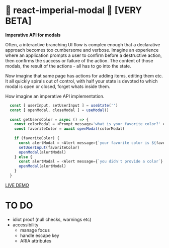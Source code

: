 # 👑 react-imperial-modal 👑 [VERY BETA]
**Imperative API for modals**

Often, a interactive branching UI flow is complex enough that a declarative approach becomes too cumbersome and verbose.  Imagine an experience where an application prompts a user to confirm before a destructive action, then confirms the success or failure of the action.  The content of those modals, the result of the actions - all has to go into the state.

Now imagine that same page has actions for adding items, editing them etc.  It all quickly spirals out of control, with half your state is devoted to which modal is open or closed, forget whats inside them.

How imagine an imperative API implementation.

```javascript
  const [ userInput, setUserInput ] = useState('')
  const [ openModal, closeModal ] = useModal()
  
  const getUsersColor = async () => {
    const colorModal = <Prompt message='what is your favorite color?' close={color => closeModal(colorModal, color)}/>
    const favoriteColor = await openModal(colorModal)
  
    if (favoriteColor) {
      const alertModal = <Alert message={`your favorite color is ${favoriteColor}`} close={() => closeModal(alertModal)}/>
      setUserInput(favoriteColor)
      openModal(alertModal)
    } else {
      const alertModal = <Alert message={`you didn't provide a color`} close={() => closeModal(alertModal)}/>
      openModal(alertModal)
    }
  }
```

[LIVE DEMO](https://codesandbox.io/s/hungry-pond-5exs1?file=/src/App.js)

# TO DO

  - idiot proof (null checks, warnings etc)
  - accessibility
    - manage focus
    - handle escape key
    - ARIA attributes
